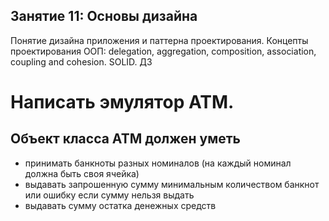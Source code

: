## Занятие 11: Основы дизайна 
Понятие дизайна приложения и паттерна проектирования. Концепты проектирования ООП: delegation, aggregation, composition, association, coupling and cohesion. SOLID.
ДЗ

# Написать эмулятор АТМ. 
## Объект класса АТМ должен уметь

- принимать банкноты разных номиналов (на каждый номинал должна быть своя ячейка)
- выдавать запрошенную сумму минимальным количеством банкнот или ошибку если сумму нельзя выдать
- выдавать сумму остатка денежных средств